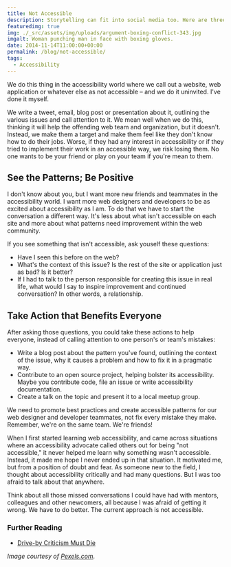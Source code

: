 ```yaml
---
title: Not Accessible
description: Storytelling can fit into social media too. Here are three tips.
featuredimg: true
img: ./_src/assets/img/uploads/argument-boxing-conflict-343.jpg
imgalt: Woman punching man in face with boxing gloves.
date: 2014-11-14T11:00:00+00:00
permalink: /blog/not-accessible/
tags:
  - Accessibility
---
```


We do this thing in the accessibility world where we call out a website, web application or whatever else as not accessible – and we do it uninvited. I've done it myself.

We write a tweet, email, blog post or presentation about it, outlining the various issues and call attention to it. We mean well when we do this, thinking it will help the offending web team and organization, but it doesn't. Instead, we make them a target and make them feel like they don't know how to do their jobs. Worse, if they had any interest in accessibility or if they tried to implement their work in an accessible way, we risk losing them. No one wants to be your friend or play on your team if you're mean to them.

## See the Patterns; Be Positive

I don't know about you, but I want more new friends and teammates in the accessibility world. I want more web designers and developers to be as excited about accessibility as I am. To do that we have to start the conversation a different way. It's less about what isn't accessible on each site and more about what patterns need improvement within the web community.

If you see something that isn't accessible, ask youself these questions:

- Have I seen this before on the web?
- What's the context of this issue? Is the rest of the site or application just as bad? Is it better?
- If I had to talk to the person responsible for creating this issue in real life, what would I say to inspire improvement and continued conversation? In other words, a relationship.

## Take Action that Benefits Everyone

After asking those questions, you could take these actions to help everyone, instead of calling attention to one person's or team's mistakes:

- Write a blog post about the pattern you've found, outlining the context of the issue, why it causes a problem and how to fix it in a pragmatic way.
- Contribute to an open source project, helping bolster its accessibility. Maybe you contribute code, file an issue or write accessibility documentation.
- Create a talk on the topic and present it to a local meetup group.

We need to promote best practices and create accessible patterns for our web designer and developer teammates, not fix every mistake they make. Remember, we're on the same team. We're friends!

When I first started learning web accessibility, and came across situations where an accessibility advocate called others out for being "not accessible," it never helped me learn why something wasn't accessible. Instead, it made me hope I never ended up in that situation. It motivated me, but from a position of doubt and fear. As someone new to the field, I thought about accessibility critically and had many questions. But I was too afraid to talk about that anywhere.

Think about all those missed conversations I could have had with mentors, colleagues and other newcomers, all because I was afraid of getting it wrong. We have to do better. The current approach is not accessible.

### Further Reading

- [Drive-by Criticism Must Die](http://christianheilmann.com/2013/01/27/drive-by-criticism-must-die/)

_Image courtesy of [Pexels.com](http://www.pexels.com/photo/343/)._
